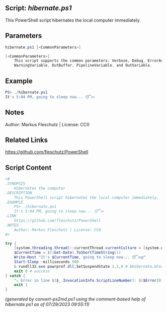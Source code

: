 ## Script: *hibernate.ps1*

This PowerShell script hibernates the local computer immediately.

## Parameters
```powershell
hibernate.ps1 [<CommonParameters>]

[<CommonParameters>]
    This script supports the common parameters: Verbose, Debug, ErrorAction, ErrorVariable, WarningAction, 
    WarningVariable, OutBuffer, PipelineVariable, and OutVariable.
```

## Example
```powershell
PS> ./hibernate.ps1
It's 5:04 PM, going to sleep now... 😴💤

```

## Notes
Author: Markus Fleschutz | License: CC0

## Related Links
https://github.com/fleschutz/PowerShell

## Script Content
```powershell
<#
.SYNOPSIS
	Hibernates the computer
.DESCRIPTION
	This PowerShell script hibernates the local computer immediately. 
.EXAMPLE
	PS> ./hibernate.ps1
	It's 5:04 PM, going to sleep now... 😴💤
.LINK
	https://github.com/fleschutz/PowerShell
.NOTES
	Author: Markus Fleschutz | License: CC0
#>

try {
	[system.threading.thread]::currentThread.currentCulture = [system.globalization.cultureInfo]"en-US"
	$CurrentTime = $((Get-Date).ToShortTimeString())
	Write-Host "It's $CurrentTime, going to sleep now... 😴💤p"
	Start-Sleep -milliseconds 500
	& rundll32.exe powrprof.dll,SetSuspendState 1,1,0 # bHibernate,bForce,bWakeupEventsDisabled
	exit 0 # success
} catch {
	"⚠️ Error in line $($_.InvocationInfo.ScriptLineNumber): $($Error[0])"
	exit 1
}
```

*(generated by convert-ps2md.ps1 using the comment-based help of hibernate.ps1 as of 07/29/2023 09:55:11)*
